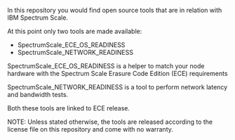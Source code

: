 In this repository you would find open source tools that are in relation with IBM Spectrum Scale.

At this point only two tools are made available:

 - SpectrumScale_ECE_OS_READINESS
 - SpectrumScale_NETWORK_READINESS

 SpectrumScale_ECE_OS_READINESS is a helper to match your node hardware with the Spectrum Scale Erasure Code Edition (ECE) requirements

 SpectrumScale_NETWORK_READINESS is a tool to perform network latency and bandwidth tests.

 Both these tools are linked to ECE release.

 NOTE: Unless stated otherwise, the tools are released according to the license file on this repository and come with no warranty.
